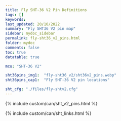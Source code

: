 ```yaml
---
title: Fly SHT-36 V2 Pin Definitions
tags: []
keywords: 
last_updated: 20/10/2022
summary: "Fly SHT36 V2 pin map"
sidebar: mydoc_sidebar
permalink: fly-sht36_v2_pins.html
folder: mydoc
comments: false
toc: true
datatable: true

mcu: "SHT-36 V2"

sht36pins_img1:  "fly-sht36_v2/sht36v2_pins.webp"
sht36pins_cap1:  "Fly SHT-36 V2 pin locations" 

sht_cfg: "./files/fly-shtv2.cfg"
---
```


{% include custom/can/sht_v2_pins.html %}

{% include custom/can/sht_links.html %}
